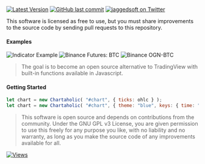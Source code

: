 [![Latest Version](https://img.shields.io/github/release/jaggedsoft/chartaholic.svg?style=flat-square)](https://github.com/jaggedsoft/chartaholic/releases) [![GitHub last commit](https://img.shields.io/github/last-commit/jaggedsoft/chartaholic.svg?maxAge=2400)](#) <!--[![Downloads](https://img.shields.io/npm/dm/chartaholic.svg?labelColor=blueviolet)](https://npm-stat.com/charts.html?package=chartaholic&from=2017-07-01&to=2020-04-01) [![npm downloads](https://img.shields.io/npm/dt/chartaholic.svg?maxAge=7200)](https://www.npmjs.com/package/chartaholic) --> [![jaggedsoft on Twitter](https://img.shields.io/twitter/follow/jaggedsoft.svg?style=social)](https://twitter.com/jaggedsoft)

This software is licensed as free to use, but you must share improvements to the source code by sending pull requests to this repository.

#### Examples
![Indicator Example](https://cdn.discordapp.com/attachments/538472814626209793/697188143409004615/darkpool-liquidity.png)
![Binance Futures: BTC](https://cdn.discordapp.com/attachments/538472814626209793/697187567937912902/darkpool.png)
![Binance OGN-BTC](https://cdn.discordapp.com/attachments/538472814626209793/697188018217549824/darkpool.png)
> The goal is to become an open source alternative to TradingView with built-in functions available in Javascript.

#### Getting Started
```js
let chart = new Chartaholic( "#chart", { ticks: ohlc } );
let chart = new Chartaholic( "#chart", { theme: "blue", keys: { time: "time_open" }, ticks, title, usd:true, overlay, annotations } );
```
> This software is open source and depends on contributions from the community. Under the GNU GPL v3 License, you are given permission to use this freely for any purpose you like, with no liability and no warranty, as long as you make the source code of any improvements available for all.

[![Views](http://hits.dwyl.io/jaggedsoft/chartaholic.svg)](http://hits.dwyl.io/jaggedsoft/chartaholic)
